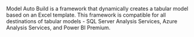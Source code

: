 Model Auto Build is a framework that dynamically creates a tabular model based on an Excel template. This framework is compatible for all destinations of tabular models - SQL Server Analysis Services, Azure Analysis Services, and Power BI Premium.
